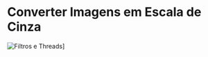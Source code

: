 # Converter Imagens em Escala de Cinza
![Filtros e Threads](https://github.com/allanfs1/Java-Threads-Fotos/foto01.png)]

